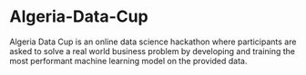 # Algeria-Data-Cup
Algeria Data Cup is an online data science hackathon where participants are asked to solve a real world business problem by developing and training the most performant machine learning model on the provided data.
